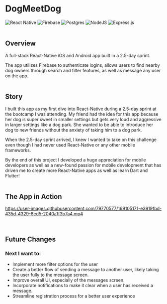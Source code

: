 # DogMeetDog
![React Native](https://img.shields.io/badge/react_native-%2320232a.svg?style=for-the-badge&logo=react&logoColor=%2361DAFB)
![Firebase](https://img.shields.io/badge/firebase-%23039BE5.svg?style=for-the-badge&logo=firebase)
![Postgres](https://img.shields.io/badge/postgres-%23316192.svg?style=for-the-badge&logo=postgresql&logoColor=white)
![NodeJS](https://img.shields.io/badge/node.js-6DA55F?style=for-the-badge&logo=node.js&logoColor=white)
![Express.js](https://img.shields.io/badge/express.js-%23404d59.svg?style=for-the-badge&logo=express&logoColor=%2361DAFB)
<br>
<br>
## Overview
A full-stack React-Native iOS and Android app built in a 2.5-day sprint.

The app utilizes Firebase to authenticate logins, allows users to find nearby dog owners through search and filter features, as well as message any user on the app.
<br>
<br>

## Story
I built this app as my first dive into React-Native during a 2.5-day sprint at the bootcamp I was attending. My friend had the idea for this app because her dog is super sweet in smaller settings but gets very loud and aggressive in larger settings like a dog park. She wanted to be able to introduce her dog to new friends without the anxiety of taking him to a dog park.

When the 2.5-day sprint arrived, I knew I wanted to take on this challenge even though I had never used React-Native or any other mobile frameworks.

By the end of this project I developed a huge appreciation for mobile developers as well as a new-found passion for mobile development that has driven me to create more React-Native apps as well as learn Dart and Flutter!
<br>
<br>
## The App in Action



https://user-images.githubusercontent.com/79770577/169105171-e3919fbd-435d-4329-8ed5-2040a1f3b7a4.mp4


<br>

## Future Changes

### Next I want to: 

<ul>
  <li>Implement more filter options for the user</li>
<li>Create a better flow of sending a message to another user, likely taking the user fully to the message screen.</li>
<li>Improve overall UI, especially of the messages screen.</li>
<li>Incorporate notifications to make it clear when a user has received a message.</li>
<li>Streamline registration process for a better user experience</li>
</ul>
